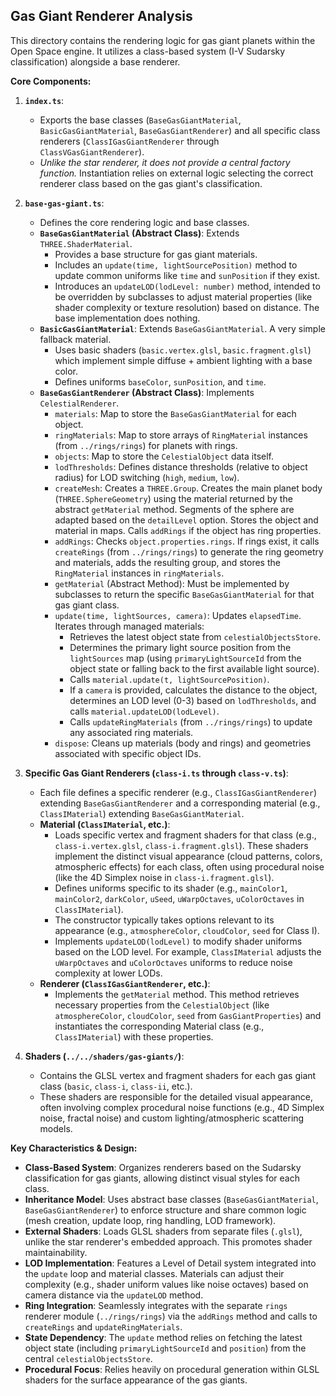 ## Gas Giant Renderer Analysis

This directory contains the rendering logic for gas giant planets within the Open Space engine. It utilizes a class-based system (I-V Sudarsky classification) alongside a base renderer.

**Core Components:**

1.  **`index.ts`**:

    - Exports the base classes (`BaseGasGiantMaterial`, `BasicGasGiantMaterial`, `BaseGasGiantRenderer`) and all specific class renderers (`ClassIGasGiantRenderer` through `ClassVGasGiantRenderer`).
    - _Unlike the star renderer, it does not provide a central factory function._ Instantiation relies on external logic selecting the correct renderer class based on the gas giant's classification.

2.  **`base-gas-giant.ts`**:

    - Defines the core rendering logic and base classes.
    - **`BaseGasGiantMaterial` (Abstract Class)**: Extends `THREE.ShaderMaterial`.
      - Provides a base structure for gas giant materials.
      - Includes an `update(time, lightSourcePosition)` method to update common uniforms like `time` and `sunPosition` if they exist.
      - Introduces an `updateLOD(lodLevel: number)` method, intended to be overridden by subclasses to adjust material properties (like shader complexity or texture resolution) based on distance. The base implementation does nothing.
    - **`BasicGasGiantMaterial`**: Extends `BaseGasGiantMaterial`. A very simple fallback material.
      - Uses basic shaders (`basic.vertex.glsl`, `basic.fragment.glsl`) which implement simple diffuse + ambient lighting with a base color.
      - Defines uniforms `baseColor`, `sunPosition`, and `time`.
    - **`BaseGasGiantRenderer` (Abstract Class)**: Implements `CelestialRenderer`.
      - `materials`: Map to store the `BaseGasGiantMaterial` for each object.
      - `ringMaterials`: Map to store arrays of `RingMaterial` instances (from `../rings/rings`) for planets with rings.
      - `objects`: Map to store the `CelestialObject` data itself.
      - `lodThresholds`: Defines distance thresholds (relative to object radius) for LOD switching (`high`, `medium`, `low`).
      - `createMesh`: Creates a `THREE.Group`. Creates the main planet body (`THREE.SphereGeometry`) using the material returned by the abstract `getMaterial` method. Segments of the sphere are adapted based on the `detailLevel` option. Stores the object and material in maps. Calls `addRings` if the object has ring properties.
      - `addRings`: Checks `object.properties.rings`. If rings exist, it calls `createRings` (from `../rings/rings`) to generate the ring geometry and materials, adds the resulting group, and stores the `RingMaterial` instances in `ringMaterials`.
      - `getMaterial` (Abstract Method): Must be implemented by subclasses to return the specific `BaseGasGiantMaterial` for that gas giant class.
      - `update(time, lightSources, camera)`: Updates `elapsedTime`. Iterates through managed materials:
        - Retrieves the latest object state from `celestialObjectsStore`.
        - Determines the primary light source position from the `lightSources` map (using `primaryLightSourceId` from the object state or falling back to the first available light source).
        - Calls `material.update(t, lightSourcePosition)`.
        - If a `camera` is provided, calculates the distance to the object, determines an LOD level (0-3) based on `lodThresholds`, and calls `material.updateLOD(lodLevel)`.
        - Calls `updateRingMaterials` (from `../rings/rings`) to update any associated ring materials.
      - `dispose`: Cleans up materials (body and rings) and geometries associated with specific object IDs.

3.  **Specific Gas Giant Renderers (`class-i.ts` through `class-v.ts`)**:

    - Each file defines a specific renderer (e.g., `ClassIGasGiantRenderer`) extending `BaseGasGiantRenderer` and a corresponding material (e.g., `ClassIMaterial`) extending `BaseGasGiantMaterial`.
    - **Material (`ClassIMaterial`, etc.)**:
      - Loads specific vertex and fragment shaders for that class (e.g., `class-i.vertex.glsl`, `class-i.fragment.glsl`). These shaders implement the distinct visual appearance (cloud patterns, colors, atmospheric effects) for each class, often using procedural noise (like the 4D Simplex noise in `class-i.fragment.glsl`).
      - Defines uniforms specific to its shader (e.g., `mainColor1`, `mainColor2`, `darkColor`, `uSeed`, `uWarpOctaves`, `uColorOctaves` in `ClassIMaterial`).
      - The constructor typically takes options relevant to its appearance (e.g., `atmosphereColor`, `cloudColor`, `seed` for Class I).
      - Implements `updateLOD(lodLevel)` to modify shader uniforms based on the LOD level. For example, `ClassIMaterial` adjusts the `uWarpOctaves` and `uColorOctaves` uniforms to reduce noise complexity at lower LODs.
    - **Renderer (`ClassIGasGiantRenderer`, etc.)**:
      - Implements the `getMaterial` method. This method retrieves necessary properties from the `CelestialObject` (like `atmosphereColor`, `cloudColor`, `seed` from `GasGiantProperties`) and instantiates the corresponding Material class (e.g., `ClassIMaterial`) with these properties.

4.  **Shaders (`../../shaders/gas-giants/`)**:
    - Contains the GLSL vertex and fragment shaders for each gas giant class (`basic`, `class-i`, `class-ii`, etc.).
    - These shaders are responsible for the detailed visual appearance, often involving complex procedural noise functions (e.g., 4D Simplex noise, fractal noise) and custom lighting/atmospheric scattering models.

**Key Characteristics & Design:**

- **Class-Based System**: Organizes renderers based on the Sudarsky classification for gas giants, allowing distinct visual styles for each class.
- **Inheritance Model**: Uses abstract base classes (`BaseGasGiantMaterial`, `BaseGasGiantRenderer`) to enforce structure and share common logic (mesh creation, update loop, ring handling, LOD framework).
- **External Shaders**: Loads GLSL shaders from separate files (`.glsl`), unlike the star renderer's embedded approach. This promotes shader maintainability.
- **LOD Implementation**: Features a Level of Detail system integrated into the `update` loop and material classes. Materials can adjust their complexity (e.g., shader uniform values like noise octaves) based on camera distance via the `updateLOD` method.
- **Ring Integration**: Seamlessly integrates with the separate `rings` renderer module (`../rings/rings`) via the `addRings` method and calls to `createRings` and `updateRingMaterials`.
- **State Dependency**: The `update` method relies on fetching the latest object state (including `primaryLightSourceId` and `position`) from the central `celestialObjectsStore`.
- **Procedural Focus**: Relies heavily on procedural generation within GLSL shaders for the surface appearance of the gas giants.
